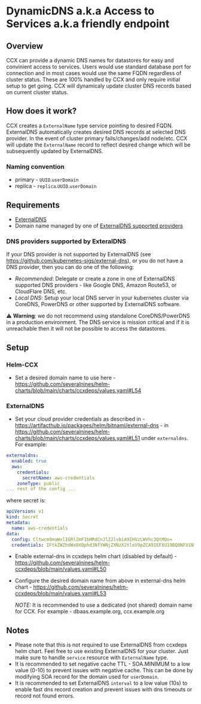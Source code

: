 # DynamicDNS a.k.a Access to Services a.k.a friendly endpoint

## Overview

CCX can provide a dynamic DNS names for datastores for easy and convinient access to services.
Users would use standard database port for connection and in most cases would use the same FQDN regardless of cluster status.
These are 100% handled by CCX and only require initial setup to get going.
CCX will dynamicaly update cluster DNS records based on current cluster status.

## How does it work?

CCX creates a `ExternalName` type service pointing to desired FQDN.
ExternalDNS automatically creates desired DNS records at selected DNS provider.
In the event of cluster primary fails/changes/add node/etc. CCX will update the `ExternalName` record to reflect desired change which will be subsequently updated by ExternalDNS.

### Naming convention

- primary - `UUID`.`userDomain`
- replica - `replica`.`UUID`.`userDomain`

## Requirements

- [ExternalDNS](https://github.com/kubernetes-sigs/external-dns)
- Domain name managed by one of [ExternalDNS supported providers](https://github.com/kubernetes-sigs/external-dns#status-of-providers)

### DNS providers supported by ExteralDNS

If your DNS provider is not supported by ExternalDNS (see https://github.com/kubernetes-sigs/external-dns), or you do not have a DNS provider, then you can do one of the following:

- _Recommended_: Delegate or create a zone in one of ExternalDNS supported DNS providers - like Google DNS, Amazon Route53, or CloudFlare DNS, etc.
- _Local DNS_: Setup your local DNS server in your kubernetes cluster via CoreDNS, PowerDNS or other supported by ExternalDNS software.

:warning: **Warning**: we do not recommend using standalone CoreDNS/PowerDNS in a production environment. The DNS service is mission critical and if it is unreachable then it will not be possible to access the datastores.

## Setup

### Helm-CCX

- Set a desired domain name to use here - https://github.com/severalnines/helm-charts/blob/main/charts/ccxdeps/values.yaml#L54

### ExternalDNS

- Set your cloud provider credentials as described in - https://artifacthub.io/packages/helm/bitnami/external-dns - in https://github.com/severalnines/helm-charts/blob/main/charts/ccxdeps/values.yaml#L51 under `externaldns`.
  For example:

```yaml
externaldns:
  enabled: true
  aws:
    credentials:
      secretName: aws-credentials
    zoneType: public
... rest of the config ...
```

where secret is:

```yaml
apiVersion: v1
kind: Secret
metadata:
  name: aws-credentials
data:
  config: Cltwcm9maWxlIGRlZmF1bHRdCnJlZ2lvbiA9IHVzLWVhc3QtMQo=
  credentials: IFtkZWZhdWx0XQphd3NfYWNjZXNzX2tleV9pZCA9IEFXU19BQ0NFU1NfS0VZX0lECmF3c19zZWNyZXRfYWNjZXNzX2tleSA9IEFXU19TRUNSRVRfQUNDRVNTX0tFWQ==
```

- Enable external-dns in ccxdeps helm chart (disabled by default) - https://github.com/severalnines/helm-ccxdeps/blob/main/values.yaml#L50
- Configure the desired domain name from above in external-dns helm chart - https://github.com/severalnines/helm-ccxdeps/blob/main/values.yaml#L53

  _NOTE:_ It is recommended to use a dedicated (not shared) domain name for CCX. For example - dbaas.example.org, ccx.example.org

## Notes

- Please note that this is not required to use ExternalDNS from ccxdeps helm chart. Feel free to use existing ExternalDNS for your cluster. Just make sure to handle `service` resource with `ExternalName` type.
- It is recommended to set negative cache TTL - SOA.MINIMUM to a low value (0-10) to prevent issues with negative cache. This can be done by modifying SOA record for the domain used for `userDomain`.
- It is recommended to set ExternalDNS `interval` to a low value (10s) to enable fast dns record creation and prevent issues with dns timeouts or record not found errors.
